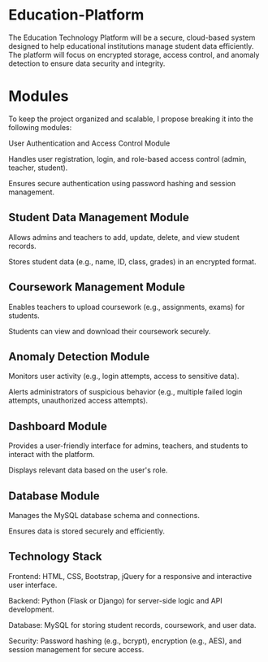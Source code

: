 # Education-Platform
The Education Technology Platform will be a secure, cloud-based system designed to help educational institutions manage student data efficiently. The platform will focus on encrypted storage, access control, and anomaly detection to ensure data security and integrity.

# Modules
To keep the project organized and scalable, I propose breaking it into the following modules:

User Authentication and Access Control Module

Handles user registration, login, and role-based access control (admin, teacher, student).

Ensures secure authentication using password hashing and session management.

## Student Data Management Module

Allows admins and teachers to add, update, delete, and view student records.

Stores student data (e.g., name, ID, class, grades) in an encrypted format.

## Coursework Management Module

Enables teachers to upload coursework (e.g., assignments, exams) for students.

Students can view and download their coursework securely.

## Anomaly Detection Module

Monitors user activity (e.g., login attempts, access to sensitive data).

Alerts administrators of suspicious behavior (e.g., multiple failed login attempts, unauthorized access attempts).

## Dashboard Module

Provides a user-friendly interface for admins, teachers, and students to interact with the platform.

Displays relevant data based on the user's role.

## Database Module

Manages the MySQL database schema and connections.

Ensures data is stored securely and efficiently.

## Technology Stack
Frontend: HTML, CSS, Bootstrap, jQuery for a responsive and interactive user interface.

Backend: Python (Flask or Django) for server-side logic and API development.

Database: MySQL for storing student records, coursework, and user data.

Security: Password hashing (e.g., bcrypt), encryption (e.g., AES), and session management for secure access.
